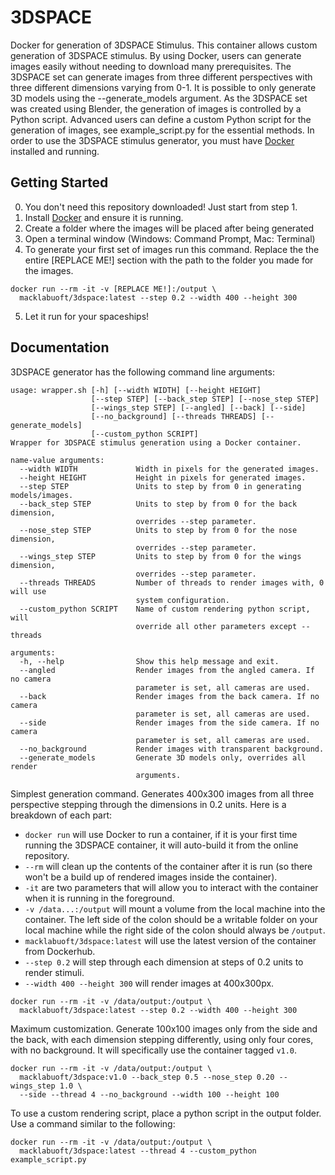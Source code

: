 # 3DSPACE
Docker for generation of 3DSPACE Stimulus. This container allows custom
generation of 3DSPACE stimulus. By using Docker, users can generate images
easily without needing to download many prerequisites. The 3DSPACE set can
generate images from three different perspectives with three different
dimensions varying from 0-1. It is possible to only generate 3D models using
the --generate_models argument. As the 3DSPACE set was created using Blender,
the generation of images is controlled by a Python script. Advanced users can
define a custom Python script for the generation of images, see
example_script.py for the essential methods. In order to use the 3DSPACE
stimulus generator, you must have
[Docker](https://www.docker.com/community-edition) installed and running.

## Getting Started
0. You don't need this repository downloaded! Just start from step 1.
1. Install [Docker](https://www.docker.com/community-edition) and ensure it is
running.
2. Create a folder where the images will be placed after being generated
3. Open a terminal window (Windows: Command Prompt, Mac: Terminal)
4. To generate your first set of images run this command. Replace the the entire
[REPLACE ME!] section with the path to the folder you made for the images.
```
docker run --rm -it -v [REPLACE ME!]:/output \
  macklabuoft/3dspace:latest --step 0.2 --width 400 --height 300
```
5. Let it run for your spaceships!

## Documentation
3DSPACE generator has the following command line arguments:
```
usage: wrapper.sh [-h] [--width WIDTH] [--height HEIGHT]
                  [--step STEP] [--back_step STEP] [--nose_step STEP]
                  [--wings_step STEP] [--angled] [--back] [--side]
                  [--no_background] [--threads THREADS] [--generate_models]
                  [--custom_python SCRIPT]
Wrapper for 3DSPACE stimulus generation using a Docker container.

name-value arguments:
  --width WIDTH             Width in pixels for the generated images.
  --height HEIGHT           Height in pixels for generated images.
  --step STEP               Units to step by from 0 in generating models/images.
  --back_step STEP          Units to step by from 0 for the back dimension,
                            overrides --step parameter.
  --nose_step STEP          Units to step by from 0 for the nose dimension,
                            overrides --step parameter.
  --wings_step STEP         Units to step by from 0 for the wings dimension,
                            overrides --step parameter.
  --threads THREADS         Number of threads to render images with, 0 will use
                            system configuration.
  --custom_python SCRIPT    Name of custom rendering python script, will
                            override all other parameters except --threads

arguments:
  -h, --help                Show this help message and exit.
  --angled                  Render images from the angled camera. If no camera
                            parameter is set, all cameras are used.
  --back                    Render images from the back camera. If no camera
                            parameter is set, all cameras are used.
  --side                    Render images from the side camera. If no camera
                            parameter is set, all cameras are used.
  --no_background           Render images with transparent background.
  --generate_models         Generate 3D models only, overrides all render
                            arguments.

```

Simplest generation command. Generates 400x300 images from all three perspective
stepping through the dimensions in 0.2 units. Here is a breakdown of each part:
- `docker run` will use Docker to run a container, if it is your first time
running the 3DSPACE container, it will auto-build it from the online repository.
- `--rm` will clean up the contents of the container after it is run (so there
won't be a build up of rendered images inside the container).
- `-it` are two parameters that will allow you to interact with the container
when it is running in the foreground.
- `-v /data...:/output` will mount a volume from the local machine into the
container. The left side of the colon should be a writable folder on your local
machine while the right side of the colon should always be `/output`.
- `macklabuoft/3dspace:latest` will use the latest version of the container from Dockerhub.
- `--step 0.2` will step through each dimension at steps of 0.2 units to render
stimuli.
- `--width 400 --height 300` will render images at 400x300px.
```shell
docker run --rm -it -v /data/output:/output \
  macklabuoft/3dspace:latest --step 0.2 --width 400 --height 300
```

Maximum customization. Generate 100x100 images only from the side and the back,
with each dimension stepping differently, using only four cores, with no
background. It will specifically use the container tagged `v1.0`.
```shell
docker run --rm -it -v /data/output:/output \
  macklabuoft/3dspace:v1.0 --back_step 0.5 --nose_step 0.20 --wings_step 1.0 \
  --side --thread 4 --no_background --width 100 --height 100
```

To use a custom rendering script, place a python script in the output folder.
Use a command similar to the following:
```shell
docker run --rm -it -v /data/output:/output \
  macklabuoft/3dspace:latest --thread 4 --custom_python example_script.py
```

